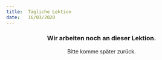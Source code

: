 ```yaml
---
title:  Tägliche Lektion
date:   16/03/2020
---
```


### <center>Wir arbeiten noch an dieser Lektion.</center>
<center>Bitte komme später zurück.</center>